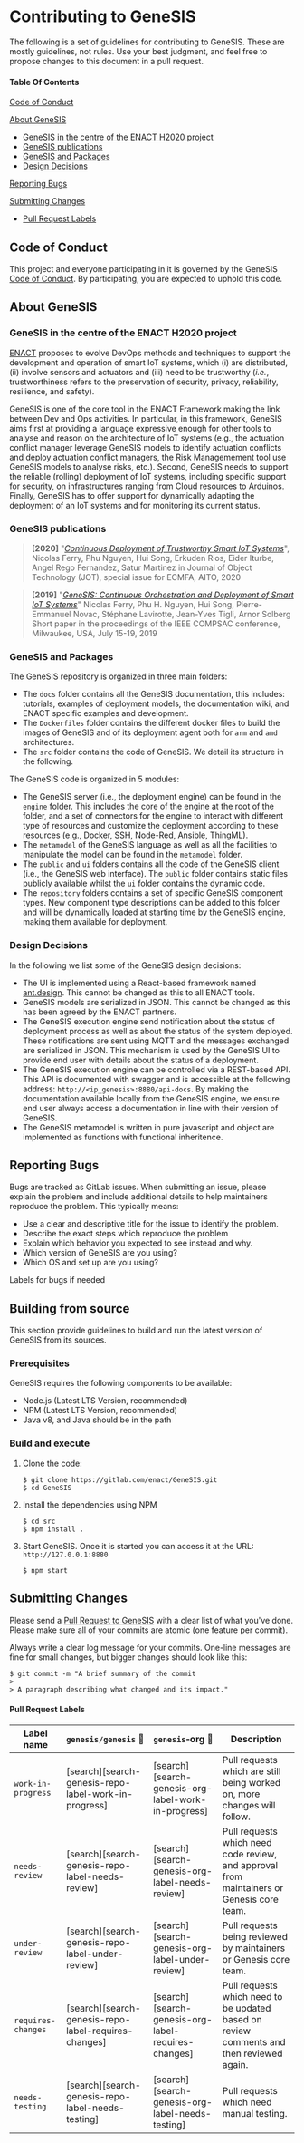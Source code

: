 # Contributing to GeneSIS

The following is a set of guidelines for contributing to GeneSIS. These are mostly guidelines, not rules. Use your best judgment, and feel free to propose changes to this document in a pull request.

#### Table Of Contents
[Code of Conduct](#code-of-conduct)

[About GeneSIS](#about-genesis)
  * [GeneSIS in the centre of the ENACT H2020 project](#genesis-in-the-centre-of-the-enact-h2020-project)
  * [GeneSIS publications](#genesis-publications)
  * [GeneSIS and Packages](#genesis-and-packages)
  * [Design Decisions](#design-decisions)

[Reporting Bugs](#reporting-bugs)

[Submitting Changes](#submitting-changes)
  * [Pull Request Labels](#pull-request-labels)


## Code of Conduct

This project and everyone participating in it is governed by the GeneSIS [Code of Conduct](CODE_OF_CONDUCT.md). By participating, you are expected to uphold this code. 


## About GeneSIS

### GeneSIS in the centre of the ENACT H2020 project

[ENACT](https://www.enact-project.eu/) proposes to evolve DevOps methods and techniques to support the development and operation of smart IoT systems, which (i) are distributed, (ii) involve sensors and actuators and (iii) need to be trustworthy (_i.e._, trustworthiness refers to the preservation of security, privacy, reliability, resilience, and safety). 

GeneSIS is one of the core tool in the ENACT Framework making the link between Dev and Ops activities. In particular, in this framework, GeneSIS aims first at providing a language expressive enough for other tools to analyse and reason on the architecture of IoT systems (e.g., the actuation conflict manager leverage GeneSIS models to identify actuation conflicts and deploy actuation conflict managers, the Risk Managemement tool use GeneSIS models to analyse risks, etc.). Second, GeneSIS needs to support the reliable (rolling) deployment of IoT systems, including specific support for security, on infrastructures ranging from Cloud resources to Arduinos. Finally, GeneSIS has to offer support for dynamically adapting the deployment of an IoT systems and for monitoring its current status.

### GeneSIS publications
> **[2020]** "_[Continuous Deployment of Trustworthy Smart IoT Systems](http://dx.doi.org/10.5381/jot.2020.19.2.a16)_", 
> Nicolas Ferry, Phu Nguyen, Hui Song, Erkuden Rios, Eider Iturbe, Angel Rego Fernandez, Satur Martinez 
> in Journal of Object Technology (JOT), special issue for ECMFA, AITO, 2020

> **[2019]** "_[GeneSIS: Continuous Orchestration and Deployment of Smart IoT Systems](https://doi.ieeecomputersociety.org/10.1109/COMPSAC.2019.00127)_" 
> Nicolas Ferry, Phu H. Nguyen, Hui Song, Pierre-Emmanuel Novac, Stéphane Lavirotte, Jean-Yves Tigli, Arnor Solberg 
> Short paper in the proceedings of the IEEE COMPSAC conference, Milwaukee, USA, July 15-19, 2019 


### GeneSIS and Packages

The GeneSIS repository is organized in three main folders:
* The `docs` folder contains all the GeneSIS documentation, this includes: tutorials, examples of deployment models, the documentation wiki, and ENACT specific examples and development.
* The `Dockerfiles` folder contains the different docker files to build the images of GeneSIS and of its deployment agent both for `arm` and `amd` architectures.
* The `src` folder contains the code of GeneSIS. We detail its structure in the following.

The GeneSIS code is organized in 5 modules:
* The GeneSIS server (i.e., the deployment engine) can be found in the `engine` folder. This includes the core of the engine at the root of the folder, and a set of connectors for the engine to interact with different type of resources and customize the deployment according to these resources (e.g., Docker, SSH, Node-Red, Ansible, ThingML).
* The `metamodel` of the GeneSIS language as well as all the facilities to manipulate the model can be found in the `metamodel` folder.
* The `public` and `ui` folders contains all the code of the GeneSIS client (i.e., the GeneSIS web interface). The `public` folder contains static files publicly available whilst the `ui` folder contains the dynamic code.
* The `repository` folders contains a set of specific GeneSIS component types. New component type descriptions can be added to this folder and will be dynamically loaded at starting time by the GeneSIS engine, making them available for deployment. 

### Design Decisions

In the following we list some of the GeneSIS design decisions:
* The UI is implemented using a React-based framework named [ant.design](https://ant.design). This cannot be changed as this to all ENACT tools.
* GeneSIS models are serialized in JSON. This cannot be changed as this has been agreed by the ENACT partners.
* The GeneSIS execution engine send notification about the status of deployment process as well as about the status of the system deployed. These notifications are sent using MQTT and the messages exchanged are serialized in JSON. This mechanism is used by the GeneSIS UI to provide end user with details about the status of a deployment.
* The GeneSIS execution engine can be controlled via a REST-based API. This API is documented with swagger and is accessible at the following address: `http://<ip_genesis>:8880/api-docs`. By making the documentation available locally from the GeneSIS engine, we ensure end user always access a documentation in line with their version of GeneSIS.
* The GeneSIS metamodel is written in pure javascript and object are implemented as functions with functional inheritence. 

## Reporting Bugs

Bugs are tracked as GitLab issues. 
When submitting an issue, please explain the problem and include additional details to help maintainers reproduce the problem. This typically means:
* Use a clear and descriptive title for the issue to identify the problem.
* Describe the exact steps which reproduce the problem
* Explain which behavior you expected to see instead and why.
* Which version of GeneSIS are you using?
* Which OS and set up are you using?

Labels for bugs if needed

## Building from source

This section provide guidelines to build and run the latest version of GeneSIS from its sources.

### Prerequisites 

GeneSIS requires the following components to be available:
- Node.js (Latest LTS Version, recommended)
- NPM (Latest LTS Version, recommended)
- Java v8, and Java should be in the path

### Build and execute

1. Clone the code:

   ```console
   $ git clone https://gitlab.com/enact/GeneSIS.git
   $ cd GeneSIS
   ```

1. Install the dependencies using NPM

   ```console
   $ cd src
   $ npm install .
   ```

1. Start GeneSIS. Once it is started you can access it at the URL: `http://127.0.0.1:8880`

   ```console
   $ npm start
   ```

## Submitting Changes

Please send a [Pull Request to GeneSIS](https://gitlab.com/enact/GeneSIS/-/merge_requests) with a clear list of what you've done. Please make sure all of your commits are atomic (one feature per commit).

Always write a clear log message for your commits. One-line messages are fine for small changes, but bigger changes should look like this:

    $ git commit -m "A brief summary of the commit
    > 
    > A paragraph describing what changed and its impact."

#### Pull Request Labels

| Label name | `genesis/genesis` :mag_right: | `genesis`‑org :mag_right: | Description
| --- | --- | --- | --- |
| `work-in-progress` | [search][search-genesis-repo-label-work-in-progress] | [search][search-genesis-org-label-work-in-progress] | Pull requests which are still being worked on, more changes will follow. |
| `needs-review` | [search][search-genesis-repo-label-needs-review] | [search][search-genesis-org-label-needs-review] | Pull requests which need code review, and approval from maintainers or Genesis core team. |
| `under-review` | [search][search-genesis-repo-label-under-review] | [search][search-genesis-org-label-under-review] | Pull requests being reviewed by maintainers or Genesis core team. |
| `requires-changes` | [search][search-genesis-repo-label-requires-changes] | [search][search-genesis-org-label-requires-changes] | Pull requests which need to be updated based on review comments and then reviewed again. |
| `needs-testing` | [search][search-genesis-repo-label-needs-testing] | [search][search-genesis-org-label-needs-testing] | Pull requests which need manual testing. |

